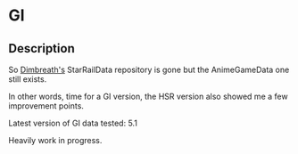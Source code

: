 # GI

## Description

So [Dimbreath's](https://github.com/Dimbreath) StarRailData repository is gone but the AnimeGameData one still exists.

In other words, time for a GI version, the HSR version also showed me a few improvement points.

Latest version of GI data tested: 5.1

Heavily work in progress.
